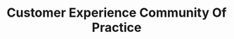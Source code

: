 ---
# This topic lives at
# https://digital.gov/topics/customer-experience-community-of-practice

# Topic Title
title: "Customer Experience Community Of Practice"

# description — keep it short and clear
# summary: ""

# Weight
weight: 1

# For more information on managing topics,
# see https://github.com/GSA/digitalgov.gov/wiki/topics
---